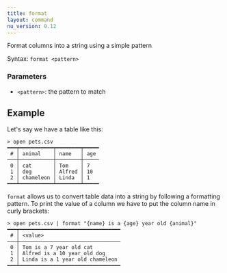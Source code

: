 ```yaml
---
title: format
layout: command
nu_version: 0.12
---
```


Format columns into a string using a simple pattern

Syntax: `format <pattern>`

### Parameters

* `<pattern>`: the pattern to match

## Example

Let's say we have a table like this:

```shell
> open pets.csv
━━━┯━━━━━━━━━━━┯━━━━━━━━┯━━━━━
 # │ animal    │ name   │ age
───┼───────────┼────────┼─────
 0 │ cat       │ Tom    │ 7
 1 │ dog       │ Alfred │ 10
 2 │ chameleon │ Linda  │ 1
━━━┷━━━━━━━━━━━┷━━━━━━━━┷━━━━━
```

`format` allows us to convert table data into a string by following a formatting pattern. To print the value of a column we have to put the column name in curly brackets:

```shell
> open pets.csv | format "{name} is a {age} year old {animal}"
━━━┯━━━━━━━━━━━━━━━━━━━━━━━━━━━━━━━━━
 # │ <value>
───┼─────────────────────────────────
 0 │ Tom is a 7 year old cat
 1 │ Alfred is a 10 year old dog
 2 │ Linda is a 1 year old chameleon
━━━┷━━━━━━━━━━━━━━━━━━━━━━━━━━━━━━━━━
```
